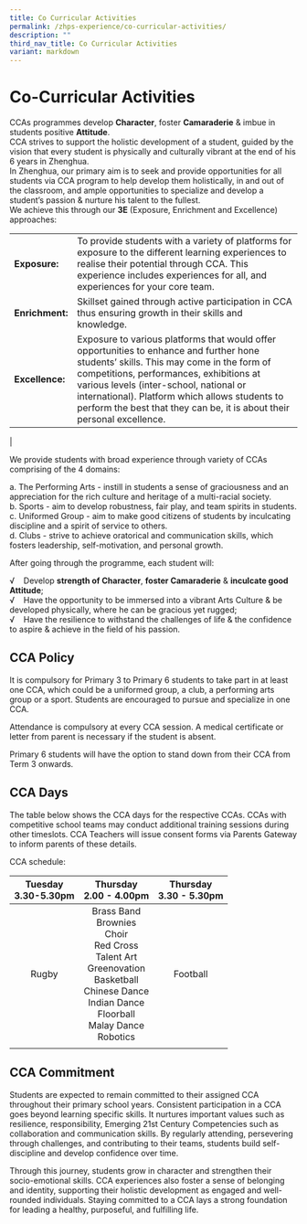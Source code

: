 ```yaml
---
title: Co Curricular Activities
permalink: /zhps-experience/co-curricular-activities/
description: ""
third_nav_title: Co Curricular Activities
variant: markdown
---
```

# Co-Curricular Activities

CCAs programmes develop&nbsp;**Character**, foster&nbsp;**Camaraderie**&nbsp;&amp; imbue in students positive&nbsp;**Attitude**.<br>
CCA strives to support the holistic development of a student, guided by the vision that every student is physically and culturally vibrant at the end of his 6 years in Zhenghua. <br>
In Zhenghua, our primary aim is to seek and provide opportunities for all students via CCA program to help develop them holistically, in and out of the classroom, and ample opportunities to specialize and develop a student’s passion &amp; nurture his talent to the fullest.<br>
We achieve this through our&nbsp;**3E**&nbsp;(Exposure, Enrichment and Excellence) approaches:

|  |  |
|-------------|--------------------|
| **Exposure:**   | To provide students with a variety of platforms for exposure to the different learning experiences to realise their potential through CCA. This experience includes experiences for all, and experiences for your core team. |
| **Enrichment:** | Skillset gained through active participation in CCA thus ensuring growth in their skills and knowledge. |
| **Excellence:** | Exposure to various platforms that would offer opportunities to enhance and further hone students’ skills. This may come in the form of competitions, performances, exhibitions at various levels (inter-school, national or international). Platform which allows students to perform the best that they can be, it is about their personal excellence. |
|

We provide students with broad experience through variety of CCAs comprising of the 4 domains:

a\.  The Performing Arts - instill in students a sense of graciousness and an appreciation for the rich culture and heritage of a multi-racial society.   
b\.  Sports - aim to develop robustness, fair play, and team spirits in students.   
c\.  Uniformed Group - aim to make good citizens of students by inculcating discipline and a spirit of service to others.   
d\.  Clubs - strive to achieve oratorical and communication skills, which fosters leadership, self-motivation, and personal growth. <br>

After going through the programme, each student will:

√&nbsp;&nbsp; &nbsp;Develop&nbsp;**strength of Character**,&nbsp;**foster Camaraderie**&nbsp;&amp;&nbsp;**inculcate good Attitude**;  
√&nbsp;&nbsp; &nbsp;Have the opportunity to be immersed into a vibrant Arts Culture &amp; be developed physically, where he can be gracious yet rugged;  
√&nbsp;&nbsp; &nbsp;Have the resilience to withstand the challenges of life &amp; the confidence to aspire &amp; achieve in the field of his passion.

  

CCA Policy
----------

It is compulsory for Primary 3 to Primary 6 students to take part in at least one CCA, which could be a uniformed group, a club, a performing arts group or a sport. Students are encouraged to pursue and specialize in one CCA.

  

Attendance is compulsory at every CCA session. A medical certificate or letter from parent is necessary if the student is absent.

  

Primary 6 students will have the option to stand down from their CCA from Term 3 onwards.

CCA Days
--------
The table below shows the CCA days for the respective CCAs.
CCAs with competitive school teams may conduct additional training sessions during other timeslots. CCA Teachers will issue consent forms via Parents Gateway to inform parents of these details.

CCA schedule:

| <center>Tuesday<br>3.30-5.30pm | <center>Thursday<br>2.00 - 4.00pm | <center>Thursday<br>3.30 - 5.30pm |   
|:---:|:---:|:---:|
| Rugby | Brass Band<br>Brownies<br>Choir<br>Red Cross<br>Talent Art<br>Greenovation<br>Basketball<br>Chinese Dance<br>Indian Dance<br>Floorball<br>Malay Dance<br>Robotics | Football<br> |
|  |  |  |

CCA Commitment
-------------
Students are expected to remain committed to their assigned CCA throughout their primary school years. Consistent participation in a CCA goes beyond learning specific skills. It nurtures important values such as resilience, responsibility, Emerging 21st Century Competencies such as collaboration and communication skills. By regularly attending, persevering through challenges, and contributing to their teams, students build self-discipline and develop confidence over time.

Through this journey, students grow in character and strengthen their socio-emotional skills. CCA experiences also foster a sense of belonging and identity, supporting their holistic development as engaged and well-rounded individuals. Staying committed to a CCA lays a strong foundation for leading a healthy, purposeful, and fulfilling life.</center></center></center>